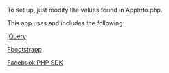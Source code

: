 To set up, just modify the values found in AppInfo.php.

This app uses and includes the following:

[jQuery](http://jquery.com/)

[Fbootstrapp](http://ckrack.github.com/fbootstrapp/)

[Facebook PHP SDK](https://github.com/facebook/facebook-php-sdk)
